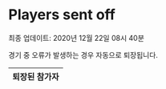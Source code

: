 # Players sent off
최종 업데이트: 2020년 12월 22일 08시 40분


경기 중 오류가 발생하는 경우 자동으로 퇴장됩니다.


| 퇴장된 참가자 |
|:---:|